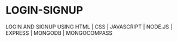 # LOGIN-SIGNUP
LOGIN AND SIGNUP USING HTML | CSS | JAVASCRIPT | NODE.JS | EXPRESS | MONGODB | MONGOCOMPASS
